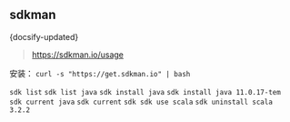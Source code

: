 ## sdkman
{docsify-updated}

> https://sdkman.io/usage


安装： `curl -s "https://get.sdkman.io" | bash`


`sdk list`
`sdk list java`
`sdk install java`
`sdk install java 11.0.17-tem `
`sdk current java`
`sdk current`
`sdk sdk use scala`
`sdk uninstall scala 3.2.2`